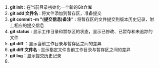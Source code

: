 1. **git init** : 在当前目录初始化一个新的Git仓库
2. **git add 文件名** : 将文件添加到暂存区，准备提交
3. **git commit -m "(提交信息)备注"** : 将暂存区的文件提交到版本历史记录，附上相应的提交信息
4. **git status** : 显示工作目录和暂存区的状态，显示已修改、已暂存和未追踪的文件
5. **git diff** ：显示当前工作目录与暂存区之间的差异
6. **git diff 文件名** : 显示指定文件当前工作目录与暂存区之间的差异
7. **git log**：显示提交历史记录
8. 